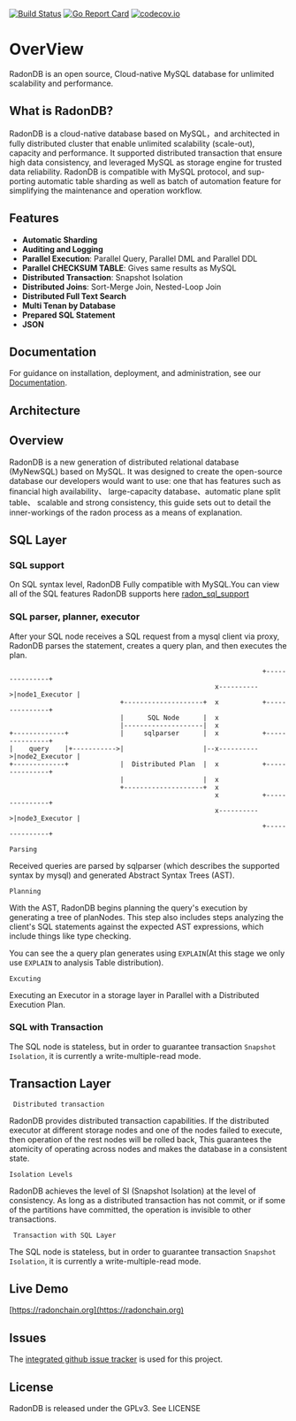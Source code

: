 [![Build Status](https://travis-ci.org/radondb/radon.png)](https://travis-ci.org/radondb/radon)
[![Go Report Card](https://goreportcard.com/badge/github.com/radondb/radon)](https://goreportcard.com/report/github.com/radondb/radon)
[![codecov.io](https://codecov.io/gh/radondb/radon/graphs/badge.svg)](https://codecov.io/gh/radondb/radon/branch/master)

# OverView
RadonDB is an open source, Cloud-native MySQL database for unlimited scalability and performance.

## What is RadonDB?

RadonDB is a cloud-native database based on MySQL，and architected in fully distributed cluster that enable unlimited scalability (scale-out), capacity and performance. It supported distributed transaction that ensure high data consistency, and leveraged MySQL as storage engine for trusted data reliability. RadonDB is compatible with MySQL protocol, and sup-porting automatic table sharding as well as batch of automation feature for simplifying the maintenance and operation workflow.

## Features

* **Automatic Sharding**
* **Auditing and Logging**
* **Parallel Execution**: Parallel Query, Parallel DML and Parallel DDL
* **Parallel CHECKSUM TABLE**: Gives same results as MySQL
* **Distributed Transaction**: Snapshot Isolation
* **Distributed Joins**: Sort-Merge Join, Nested-Loop Join
* **Distributed Full Text Search**
* **Multi Tenan by Database**
* **Prepared SQL Statement**
* **JSON**

## Documentation
For guidance on installation, deployment, and administration, see our [Documentation](docs).


## Architecture

## Overview
RadonDB is a new generation of distributed relational database (MyNewSQL) based on MySQL. It was designed to create the open-source database our developers would want to use: one that has features such as financial high availability、
large-capacity database、automatic plane split table、 scalable and strong consistency, this guide sets out to detail the inner-workings of the radon process as a means of explanation.


## SQL Layer

### SQL support
On SQL syntax level, RadonDB Fully compatible with MySQL.You can view all of the SQL features RadonDB supports here  [radon_sql_support](docs/radon_sql_support.md)

###  SQL parser, planner, executor

After your SQL node  receives a SQL request from a mysql client via proxy, RadonDB parses the statement, creates a query plan, and then executes the plan.




                                                                    +---------------+
                                                        x---------->|node1_Executor |
                                +--------------------+  x           +---------------+
                                |      SQL Node      |  x
                                |--------------------|  x
    +-------------+             |     sqlparser      |  x           +---------------+
    |    query    |+----------->|                    |--x---------->|node2_Executor |
    +-------------+             |  Distributed Plan  |  x           +---------------+
                                |                    |  x
                                +--------------------+  x
                                                        x           +---------------+
                                                        x---------->|node3_Executor |
                                                                    +---------------+



``` Parsing ```

Received queries are parsed by sqlparser (which describes the supported syntax by mysql) and generated Abstract Syntax Trees (AST).


``` Planning ```

With the AST, RadonDB begins planning the query's execution by generating a tree of planNodes.
This step also includes steps analyzing the client's SQL statements against the expected AST expressions, which include things like type checking.

You can see the a query plan  generates using `EXPLAIN`(At this stage we only use `EXPLAIN` to  analysis  Table distribution).

``` Excuting ```

Executing an Executor in a storage layer in Parallel with a Distributed Execution Plan.

### SQL with Transaction
The SQL node is stateless, but in order to guarantee transaction `Snapshot Isolation`, it is currently a write-multiple-read mode.


## Transaction Layer

``` Distributed transaction```

RadonDB provides distributed transaction capabilities. If the distributed executor at different storage nodes and one of the nodes failed to execute, then operation of the rest nodes will be rolled back, This guarantees the atomicity of operating across nodes  and makes the database in a consistent state.

```Isolation Levels```

RadonDB achieves the level of SI (Snapshot Isolation) at the level of consistency. As long as a distributed transaction has not commit, or if some of the partitions have committed, the operation is invisible to other transactions.

``` Transaction with SQL Layer```

The SQL node is stateless, but in order to guarantee transaction `Snapshot Isolation`, it is currently a write-multiple-read mode.

## Live Demo
 [https://radonchain.org](https://radonchain.org)

## Issues

The [integrated github issue tracker](https://github.com/radondb/radon/issues)
is used for this project.

## License

RadonDB is released under the GPLv3. See LICENSE
